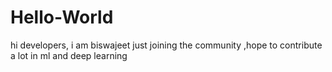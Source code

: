 # Hello-World

hi developers,
i am biswajeet just joining the community ,hope to contribute a lot in ml and deep learning
